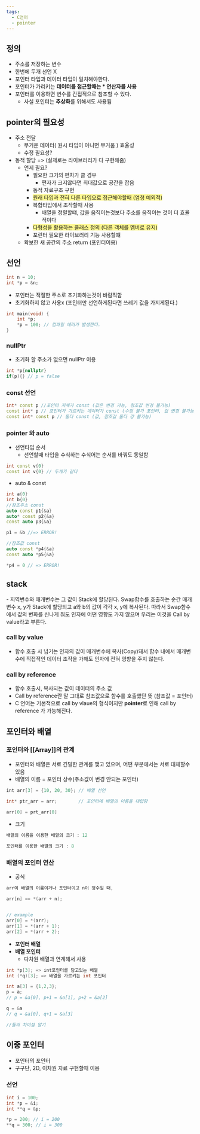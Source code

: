 ```yaml
---
tags:
  - C언어
  - pointer
---
```


## 정의 
- 주소를 저장하는 변수
- 한번에 두개 선언  X 
- 포인터 타입과 데이터 타입이 일치해야한다.
- 포인터가 가리키는 **데이터를 접근할때는 * 연산자를 사용**
- 포인터를 이용하면 변수를 간접적으로 참조할 수 있다.
	- 사실 포인터는 **추상화**를 위해서도 사용됨


## pointer의 필요성
- 주소 전달
	- 무거운 데이터( 원시 타입이 아니면 무거움 ) 효율성 
	- 수정 필요성?
- 동적 할당 => (실제로는 라이브러리가 다 구현해줌)
	- 언제 필요?
		- 필요한 크기의 편차가 클 경우
			- 편자가 크지않다면 최대값으로 공간을 잡음
		- 동적 자료구조 구현
		- <span style="background:#fff88f">원래 타입과 전혀 다른 타입으로 접근해야할때 (엄청 예외적)</span>
		- 복합타입에서 조작할때 사용
			- 배열을 정렬할떄, 값을 움직이는것보다 주소를 움직이는 것이 더 효율적이다
		- <span style="background:#fff88f">다형성을 활용하는 클래스 정의 (다른 객체를 멤버로 유지)</span>
		- 포린터 필요한 라이브러리 기능 사용할떄 
	- 확보한 새 공간의 주소 return (포인터이용)


## 선언
```c
int n = 10;
int *p = &n;
```

- 포인터는 적절한 주소로 초기화하는것이 바람직함
- 초기화하지 않고 사용x (포인터만 선언하게된다면 쓰레기 값을 가지게된다.)
```c
int main(void) {
	int *p;
	*p = 100; // 컴파일 에러가 발생한다.
}
```

### nullPtr
- 초기화 할 주소가 없으면 nullPtr 이용
```c++
int *p{nullptr}
if(p){} // p = false
```


### const 선언
```c++
int* const p //포인터 자체가 const (값은 변경 가능, 참조값 변경 불가능)
const int* p // 포인터가 가르키는 데이터가 const (수정 불가 포인터, 값 변경 불가능, 참조값 변경 가능)
const int* const p // 둘다 const (값, 참조값 둘다 걍 불가능)
```


### pointer 와 auto

- 선언타입 순서
	- 선언할때 타입을 수식하는 수식어는 순서를 바꿔도 동일함
```c++
int const v{0}
const int v{0} // 두개가 같다
```
- auto & const
```c++
int a{0}
int b{0}
//참조주소 const
auto const p1{&a}
auto* const p2{&a}
const auto p3{&a}

p1 = &b //=> ERROR!

//참조값 const
auto const *p4{&a}
const auto *p5{&a}

*p4 = 0 // => ERROR!
```


## stack
- 지역변수와 매개변수는 그 값이 Stack에 할당된다.
Swap함수를 호출하는 순간 매개변수 x, y가 Stack에 할당되고 a와 b의 값이 각각 x, y에 복사된다.
따라서 Swap함수에서 값의 변화를 신나게 줘도 인자에 어떤 영향도 가지 않으며 우리는 이것을 Call by value라고 부른다.

### call by value
- 함수 호출 시 넘기는 인자의 값이 매개변수에 복사(Copy)돼서 함수 내에서 매개변수에 직접적인 데이터 조작을 가해도 인자에 전혀 영향을 주지 않는다.

### call by reference
- 함수 호출시,  복사되는 값이 데이터의 주소 값
- Call by reference란 말 그대로 참조값으로 함수를 호출했단 뜻 (참조값 = 포인터)
- C 언어는 기본적으로 call by vlaue의 형식이지만 **pointer**로 인해 call by reference 가 가능해진다.



## 포인터와 배열

### 포인터와 [[Array]]의 관계
- 포인터와 배열은 서로 긴밀한 관계를 맺고 있으며, 어떤 부분에서는 서로 대체할수있음
- 배열의 이름 = 포인터 상수(주소값이 변경 안되는 포인터)
```c
int arr[3] = {10, 20, 30}; // 배열 선언

int* ptr_arr = arr;        // 포인터에 배열의 이름을 대입함

arr[0] = prt_arr[0]
```

- 크기
```c
배열의 이름을 이용한 배열의 크기 : 12

포인터를 이용한 배열의 크기 : 8
```


### 배열의 포인터 연산

- 공식 
```c
arr이 배열의 이름이거나 포인터이고 n이 정수일 때,

arr[n] == *(arr + n);


// example
arr[0] = *(arr);
arr[1] = *(arr + 1);
arr[2] = *(arr + 2);
```

- **포인터 배열**
- **배열 포인터**
	- 다차원 배열과 연계해서 사용
```c++
int *p[3]; => int포인터를 담고있는 배열
int (*q)[3]; => 배열을 가르키는 int 포인터

int a[3] = {1,2,3};
p = a;
// p = &a[0], p+1 = &a[1], p+2 = &a[2]

q = &a
// q = &a[0], q+1 = &a[3]

//둘의 차이점 알기
```



## 이중 포인터

- 포인터의 포인터
- 구구단, 2D, 이차원 자료 구현할때  이용

### 선언
```c
int i = 100;
int *p = &i;
int **q = &p;

*p = 200; // i = 200
**q = 300; // i = 300
```


